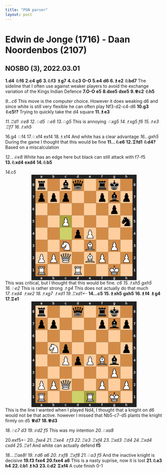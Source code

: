```yaml
---
title: "PGN parser"
layout: post
---
```


# Edwin de Jonge (1716) - Daan Noordenbos (2107)
## NOSBO (3), 2022.03.01
**1.d4** **&#9816;f6** **2.c4** **g6** **3.&#9816;f3** **&#9815;g7** **4.&#9816;c3** **O-O** **5.e4** **d6** **6.&#9815;e2** **&#9816;bd7** The sideline that I often use against weaker players to avoid the exchange variation of the Kings Indian Defence **7.O-O** **e5** **8.dxe5** **dxe5** **9.&#9813;c2** **&#9816;h5** 

*9...c6* This move is the computer choice. However it does weaking d6 and since white is still very flexible he can often play Nf3-d2-c4-d6 
**10.g3** **&#9816;c5!?** Trying to quickly take the d4 square **11.&#9815;e3** 

*11.&#9814;d1* *&#9813;e8* *12.&#9816;d5* *&#9816;e6* *13.&#9816;g5* This is annoying *&#9816;xg5* *14.&#9815;xg5* *f6* *15.&#9815;e3* *&#9814;f7* *16.&#9815;xh5* 

16.g4 &#9816;f4 17.&#9816;xf4 exf4 18.&#9815;xf4 And white has a clear advantage 
*16...gxh5* During the game I thought that this would be fine 
**11...&#9816;e6** **12.&#9814;fd1** **&#9816;d4?** Based on a miscalculation 

*12...&#9813;e8* White has an edge here but black can still attack with f7-f5 
**13.&#9816;xd4** **exd4** **14.&#9816;b5** 

*14.c5* <svg baseProfile="tiny" version="1.2" viewBox="-97 0 584 390" xmlns="http://www.w3.org/2000/svg" xmlns:xlink="http://www.w3.org/1999/xlink"><defs><g class="white pawn" id="white-pawn"><path d="M22.5 9c-2.21 0-4 1.79-4 4 0 .89.29 1.71.78 2.38C17.33 16.5 16 18.59 16 21c0 2.03.94 3.84 2.41 5.03-3 1.06-7.41 5.55-7.41 13.47h23c0-7.92-4.41-12.41-7.41-13.47 1.47-1.19 2.41-3 2.41-5.03 0-2.41-1.33-4.5-3.28-5.62.49-.67.78-1.49.78-2.38 0-2.21-1.79-4-4-4z" fill="#fff" stroke="#000" stroke-linecap="round" stroke-width="1.5" /></g><g class="white knight" fill="none" fill-rule="evenodd" id="white-knight" stroke="#000" stroke-linecap="round" stroke-linejoin="round" stroke-width="1.5"><path d="M 22,10 C 32.5,11 38.5,18 38,39 L 15,39 C 15,30 25,32.5 23,18" style="fill:#ffffff; stroke:#000000;" /><path d="M 24,18 C 24.38,20.91 18.45,25.37 16,27 C 13,29 13.18,31.34 11,31 C 9.958,30.06 12.41,27.96 11,28 C 10,28 11.19,29.23 10,30 C 9,30 5.997,31 6,26 C 6,24 12,14 12,14 C 12,14 13.89,12.1 14,10.5 C 13.27,9.506 13.5,8.5 13.5,7.5 C 14.5,6.5 16.5,10 16.5,10 L 18.5,10 C 18.5,10 19.28,8.008 21,7 C 22,7 22,10 22,10" style="fill:#ffffff; stroke:#000000;" /><path d="M 9.5 25.5 A 0.5 0.5 0 1 1 8.5,25.5 A 0.5 0.5 0 1 1 9.5 25.5 z" style="fill:#000000; stroke:#000000;" /><path d="M 15 15.5 A 0.5 1.5 0 1 1 14,15.5 A 0.5 1.5 0 1 1 15 15.5 z" style="fill:#000000; stroke:#000000;" transform="matrix(0.866,0.5,-0.5,0.866,9.693,-5.173)" /></g><g class="white bishop" fill="none" fill-rule="evenodd" id="white-bishop" stroke="#000" stroke-linecap="round" stroke-linejoin="round" stroke-width="1.5"><g fill="#fff" stroke-linecap="butt"><path d="M9 36c3.39-.97 10.11.43 13.5-2 3.39 2.43 10.11 1.03 13.5 2 0 0 1.65.54 3 2-.68.97-1.65.99-3 .5-3.39-.97-10.11.46-13.5-1-3.39 1.46-10.11.03-13.5 1-1.354.49-2.323.47-3-.5 1.354-1.94 3-2 3-2zM15 32c2.5 2.5 12.5 2.5 15 0 .5-1.5 0-2 0-2 0-2.5-2.5-4-2.5-4 5.5-1.5 6-11.5-5-15.5-11 4-10.5 14-5 15.5 0 0-2.5 1.5-2.5 4 0 0-.5.5 0 2zM25 8a2.5 2.5 0 1 1-5 0 2.5 2.5 0 1 1 5 0z" /></g><path d="M17.5 26h10M15 30h15m-7.5-14.5v5M20 18h5" stroke-linejoin="miter" /></g><g class="white rook" fill="#fff" fill-rule="evenodd" id="white-rook" stroke="#000" stroke-linecap="round" stroke-linejoin="round" stroke-width="1.5"><path d="M9 39h27v-3H9v3zM12 36v-4h21v4H12zM11 14V9h4v2h5V9h5v2h5V9h4v5" stroke-linecap="butt" /><path d="M34 14l-3 3H14l-3-3" /><path d="M31 17v12.5H14V17" stroke-linecap="butt" stroke-linejoin="miter" /><path d="M31 29.5l1.5 2.5h-20l1.5-2.5" /><path d="M11 14h23" fill="none" stroke-linejoin="miter" /></g><g class="white queen" fill="#fff" fill-rule="evenodd" id="white-queen" stroke="#000" stroke-linecap="round" stroke-linejoin="round" stroke-width="1.5"><path d="M8 12a2 2 0 1 1-4 0 2 2 0 1 1 4 0zM24.5 7.5a2 2 0 1 1-4 0 2 2 0 1 1 4 0zM41 12a2 2 0 1 1-4 0 2 2 0 1 1 4 0zM16 8.5a2 2 0 1 1-4 0 2 2 0 1 1 4 0zM33 9a2 2 0 1 1-4 0 2 2 0 1 1 4 0z" /><path d="M9 26c8.5-1.5 21-1.5 27 0l2-12-7 11V11l-5.5 13.5-3-15-3 15-5.5-14V25L7 14l2 12zM9 26c0 2 1.5 2 2.5 4 1 1.5 1 1 .5 3.5-1.5 1-1.5 2.5-1.5 2.5-1.5 1.5.5 2.5.5 2.5 6.5 1 16.5 1 23 0 0 0 1.5-1 0-2.5 0 0 .5-1.5-1-2.5-.5-2.5-.5-2 .5-3.5 1-2 2.5-2 2.5-4-8.5-1.5-18.5-1.5-27 0z" stroke-linecap="butt" /><path d="M11.5 30c3.5-1 18.5-1 22 0M12 33.5c6-1 15-1 21 0" fill="none" /></g><g class="white king" fill="none" fill-rule="evenodd" id="white-king" stroke="#000" stroke-linecap="round" stroke-linejoin="round" stroke-width="1.5"><path d="M22.5 11.63V6M20 8h5" stroke-linejoin="miter" /><path d="M22.5 25s4.5-7.5 3-10.5c0 0-1-2.5-3-2.5s-3 2.5-3 2.5c-1.5 3 3 10.5 3 10.5" fill="#fff" stroke-linecap="butt" stroke-linejoin="miter" /><path d="M11.5 37c5.5 3.5 15.5 3.5 21 0v-7s9-4.5 6-10.5c-4-6.5-13.5-3.5-16 4V27v-3.5c-3.5-7.5-13-10.5-16-4-3 6 5 10 5 10V37z" fill="#fff" /><path d="M11.5 30c5.5-3 15.5-3 21 0m-21 3.5c5.5-3 15.5-3 21 0m-21 3.5c5.5-3 15.5-3 21 0" /></g><g class="black pawn" id="black-pawn"><path d="M22.5 9c-2.21 0-4 1.79-4 4 0 .89.29 1.71.78 2.38C17.33 16.5 16 18.59 16 21c0 2.03.94 3.84 2.41 5.03-3 1.06-7.41 5.55-7.41 13.47h23c0-7.92-4.41-12.41-7.41-13.47 1.47-1.19 2.41-3 2.41-5.03 0-2.41-1.33-4.5-3.28-5.62.49-.67.78-1.49.78-2.38 0-2.21-1.79-4-4-4z" stroke="#000" stroke-linecap="round" stroke-width="1.5" /></g><g class="black knight" fill="none" fill-rule="evenodd" id="black-knight" stroke="#000" stroke-linecap="round" stroke-linejoin="round" stroke-width="1.5"><path d="M 22,10 C 32.5,11 38.5,18 38,39 L 15,39 C 15,30 25,32.5 23,18" style="fill:#000000; stroke:#000000;" /><path d="M 24,18 C 24.38,20.91 18.45,25.37 16,27 C 13,29 13.18,31.34 11,31 C 9.958,30.06 12.41,27.96 11,28 C 10,28 11.19,29.23 10,30 C 9,30 5.997,31 6,26 C 6,24 12,14 12,14 C 12,14 13.89,12.1 14,10.5 C 13.27,9.506 13.5,8.5 13.5,7.5 C 14.5,6.5 16.5,10 16.5,10 L 18.5,10 C 18.5,10 19.28,8.008 21,7 C 22,7 22,10 22,10" style="fill:#000000; stroke:#000000;" /><path d="M 9.5 25.5 A 0.5 0.5 0 1 1 8.5,25.5 A 0.5 0.5 0 1 1 9.5 25.5 z" style="fill:#ececec; stroke:#ececec;" /><path d="M 15 15.5 A 0.5 1.5 0 1 1 14,15.5 A 0.5 1.5 0 1 1 15 15.5 z" style="fill:#ececec; stroke:#ececec;" transform="matrix(0.866,0.5,-0.5,0.866,9.693,-5.173)" /><path d="M 24.55,10.4 L 24.1,11.85 L 24.6,12 C 27.75,13 30.25,14.49 32.5,18.75 C 34.75,23.01 35.75,29.06 35.25,39 L 35.2,39.5 L 37.45,39.5 L 37.5,39 C 38,28.94 36.62,22.15 34.25,17.66 C 31.88,13.17 28.46,11.02 25.06,10.5 L 24.55,10.4 z " style="fill:#ececec; stroke:none;" /></g><g class="black bishop" fill="none" fill-rule="evenodd" id="black-bishop" stroke="#000" stroke-linecap="round" stroke-linejoin="round" stroke-width="1.5"><path d="M9 36c3.39-.97 10.11.43 13.5-2 3.39 2.43 10.11 1.03 13.5 2 0 0 1.65.54 3 2-.68.97-1.65.99-3 .5-3.39-.97-10.11.46-13.5-1-3.39 1.46-10.11.03-13.5 1-1.354.49-2.323.47-3-.5 1.354-1.94 3-2 3-2zm6-4c2.5 2.5 12.5 2.5 15 0 .5-1.5 0-2 0-2 0-2.5-2.5-4-2.5-4 5.5-1.5 6-11.5-5-15.5-11 4-10.5 14-5 15.5 0 0-2.5 1.5-2.5 4 0 0-.5.5 0 2zM25 8a2.5 2.5 0 1 1-5 0 2.5 2.5 0 1 1 5 0z" fill="#000" stroke-linecap="butt" /><path d="M17.5 26h10M15 30h15m-7.5-14.5v5M20 18h5" stroke="#fff" stroke-linejoin="miter" /></g><g class="black rook" fill="#000" fill-rule="evenodd" id="black-rook" stroke="#000" stroke-linecap="round" stroke-linejoin="round" stroke-width="1.5"><path d="M9 39h27v-3H9v3zM12.5 32l1.5-2.5h17l1.5 2.5h-20zM12 36v-4h21v4H12z" stroke-linecap="butt" /><path d="M14 29.5v-13h17v13H14z" stroke-linecap="butt" stroke-linejoin="miter" /><path d="M14 16.5L11 14h23l-3 2.5H14zM11 14V9h4v2h5V9h5v2h5V9h4v5H11z" stroke-linecap="butt" /><path d="M12 35.5h21M13 31.5h19M14 29.5h17M14 16.5h17M11 14h23" fill="none" stroke="#fff" stroke-linejoin="miter" stroke-width="1" /></g><g class="black queen" fill="#000" fill-rule="evenodd" id="black-queen" stroke="#000" stroke-linecap="round" stroke-linejoin="round" stroke-width="1.5"><g fill="#000" stroke="none"><circle cx="6" cy="12" r="2.75" /><circle cx="14" cy="9" r="2.75" /><circle cx="22.5" cy="8" r="2.75" /><circle cx="31" cy="9" r="2.75" /><circle cx="39" cy="12" r="2.75" /></g><path d="M9 26c8.5-1.5 21-1.5 27 0l2.5-12.5L31 25l-.3-14.1-5.2 13.6-3-14.5-3 14.5-5.2-13.6L14 25 6.5 13.5 9 26zM9 26c0 2 1.5 2 2.5 4 1 1.5 1 1 .5 3.5-1.5 1-1.5 2.5-1.5 2.5-1.5 1.5.5 2.5.5 2.5 6.5 1 16.5 1 23 0 0 0 1.5-1 0-2.5 0 0 .5-1.5-1-2.5-.5-2.5-.5-2 .5-3.5 1-2 2.5-2 2.5-4-8.5-1.5-18.5-1.5-27 0z" stroke-linecap="butt" /><path d="M11 38.5a35 35 1 0 0 23 0" fill="none" stroke-linecap="butt" /><path d="M11 29a35 35 1 0 1 23 0M12.5 31.5h20M11.5 34.5a35 35 1 0 0 22 0M10.5 37.5a35 35 1 0 0 24 0" fill="none" stroke="#fff" /></g><g class="black king" fill="none" fill-rule="evenodd" id="black-king" stroke="#000" stroke-linecap="round" stroke-linejoin="round" stroke-width="1.5"><path d="M22.5 11.63V6" stroke-linejoin="miter" /><path d="M22.5 25s4.5-7.5 3-10.5c0 0-1-2.5-3-2.5s-3 2.5-3 2.5c-1.5 3 3 10.5 3 10.5" fill="#000" stroke-linecap="butt" stroke-linejoin="miter" /><path d="M11.5 37c5.5 3.5 15.5 3.5 21 0v-7s9-4.5 6-10.5c-4-6.5-13.5-3.5-16 4V27v-3.5c-3.5-7.5-13-10.5-16-4-3 6 5 10 5 10V37z" fill="#000" /><path d="M20 8h5" stroke-linejoin="miter" /><path d="M32 29.5s8.5-4 6.03-9.65C34.15 14 25 18 22.5 24.5l.01 2.1-.01-2.1C20 18 9.906 14 6.997 19.85c-2.497 5.65 4.853 9 4.853 9M11.5 30c5.5-3 15.5-3 21 0m-21 3.5c5.5-3 15.5-3 21 0m-21 3.5c5.5-3 15.5-3 21 0" stroke="#fff" /></g></defs><rect fill="#212121" height="390" width="390" x="0" y="0" /><g fill="#e5e5e5" stroke="#e5e5e5" transform="translate(20, 0) scale(0.75, 0.75)"><path d="M23.328 10.016q-1.742 0-2.414.398-.672.398-.672 1.36 0 .765.5 1.218.508.445 1.375.445 1.196 0 1.914-.843.727-.852.727-2.258v-.32zm2.867-.594v4.992h-1.437v-1.328q-.492.797-1.227 1.18-.734.375-1.797.375-1.343 0-2.14-.75-.79-.758-.79-2.024 0-1.476.985-2.226.992-.75 2.953-.75h2.016V8.75q0-.992-.656-1.531-.649-.547-1.829-.547-.75 0-1.46.18-.711.18-1.368.539V6.062q.79-.304 1.532-.453.742-.156 1.445-.156 1.898 0 2.836.984.937.985.937 2.985z" /></g><g fill="#e5e5e5" stroke="#e5e5e5" transform="translate(20, 375) scale(0.75, 0.75)"><path d="M23.328 10.016q-1.742 0-2.414.398-.672.398-.672 1.36 0 .765.5 1.218.508.445 1.375.445 1.196 0 1.914-.843.727-.852.727-2.258v-.32zm2.867-.594v4.992h-1.437v-1.328q-.492.797-1.227 1.18-.734.375-1.797.375-1.343 0-2.14-.75-.79-.758-.79-2.024 0-1.476.985-2.226.992-.75 2.953-.75h2.016V8.75q0-.992-.656-1.531-.649-.547-1.829-.547-.75 0-1.46.18-.711.18-1.368.539V6.062q.79-.304 1.532-.453.742-.156 1.445-.156 1.898 0 2.836.984.937.985.937 2.985z" /></g><g fill="#e5e5e5" stroke="#e5e5e5" transform="translate(65, 0) scale(0.75, 0.75)"><path d="M24.922 10.047q0-1.586-.656-2.485-.649-.906-1.79-.906-1.14 0-1.796.906-.649.899-.649 2.485 0 1.586.649 2.492.656.898 1.797.898 1.14 0 1.789-.898.656-.906.656-2.492zm-4.89-3.055q.452-.781 1.14-1.156.695-.383 1.656-.383 1.594 0 2.586 1.266 1 1.265 1 3.328 0 2.062-1 3.328-.992 1.266-2.586 1.266-.96 0-1.656-.375-.688-.383-1.14-1.164v1.312h-1.446V2.258h1.445z" /></g><g fill="#e5e5e5" stroke="#e5e5e5" transform="translate(65, 375) scale(0.75, 0.75)"><path d="M24.922 10.047q0-1.586-.656-2.485-.649-.906-1.79-.906-1.14 0-1.796.906-.649.899-.649 2.485 0 1.586.649 2.492.656.898 1.797.898 1.14 0 1.789-.898.656-.906.656-2.492zm-4.89-3.055q.452-.781 1.14-1.156.695-.383 1.656-.383 1.594 0 2.586 1.266 1 1.265 1 3.328 0 2.062-1 3.328-.992 1.266-2.586 1.266-.96 0-1.656-.375-.688-.383-1.14-1.164v1.312h-1.446V2.258h1.445z" /></g><g fill="#e5e5e5" stroke="#e5e5e5" transform="translate(110, 0) scale(0.75, 0.75)"><path d="M25.96 6v1.344q-.608-.336-1.226-.5-.609-.172-1.234-.172-1.398 0-2.172.89-.773.883-.773 2.485 0 1.601.773 2.492.774.883 2.172.883.625 0 1.234-.164.618-.172 1.227-.508v1.328q-.602.281-1.25.422-.64.14-1.367.14-1.977 0-3.14-1.242-1.165-1.242-1.165-3.351 0-2.14 1.172-3.367 1.18-1.227 3.227-1.227.664 0 1.296.14.633.134 1.227.407z" /></g><g fill="#e5e5e5" stroke="#e5e5e5" transform="translate(110, 375) scale(0.75, 0.75)"><path d="M25.96 6v1.344q-.608-.336-1.226-.5-.609-.172-1.234-.172-1.398 0-2.172.89-.773.883-.773 2.485 0 1.601.773 2.492.774.883 2.172.883.625 0 1.234-.164.618-.172 1.227-.508v1.328q-.602.281-1.25.422-.64.14-1.367.14-1.977 0-3.14-1.242-1.165-1.242-1.165-3.351 0-2.14 1.172-3.367 1.18-1.227 3.227-1.227.664 0 1.296.14.633.134 1.227.407z" /></g><g fill="#e5e5e5" stroke="#e5e5e5" transform="translate(155, 0) scale(0.75, 0.75)"><path d="M24.973 6.992V2.258h1.437v12.156h-1.437v-1.312q-.453.78-1.149 1.164-.687.375-1.656.375-1.586 0-2.586-1.266-.992-1.266-.992-3.328 0-2.063.992-3.328 1-1.266 2.586-1.266.969 0 1.656.383.696.375 1.149 1.156zm-4.899 3.055q0 1.586.649 2.492.656.898 1.797.898 1.14 0 1.796-.898.657-.906.657-2.492 0-1.586-.657-2.485-.656-.906-1.796-.906-1.141 0-1.797.906-.649.899-.649 2.485z" /></g><g fill="#e5e5e5" stroke="#e5e5e5" transform="translate(155, 375) scale(0.75, 0.75)"><path d="M24.973 6.992V2.258h1.437v12.156h-1.437v-1.312q-.453.78-1.149 1.164-.687.375-1.656.375-1.586 0-2.586-1.266-.992-1.266-.992-3.328 0-2.063.992-3.328 1-1.266 2.586-1.266.969 0 1.656.383.696.375 1.149 1.156zm-4.899 3.055q0 1.586.649 2.492.656.898 1.797.898 1.14 0 1.796-.898.657-.906.657-2.492 0-1.586-.657-2.485-.656-.906-1.796-.906-1.141 0-1.797.906-.649.899-.649 2.485z" /></g><g fill="#e5e5e5" stroke="#e5e5e5" transform="translate(200, 0) scale(0.75, 0.75)"><path d="M26.555 9.68v.703h-6.61q.094 1.484.89 2.265.806.774 2.235.774.828 0 1.602-.203.781-.203 1.547-.61v1.36q-.774.328-1.586.5-.813.172-1.649.172-2.093 0-3.32-1.22-1.219-1.218-1.219-3.296 0-2.148 1.157-3.406 1.164-1.266 3.132-1.266 1.766 0 2.79 1.14 1.03 1.134 1.03 3.087zm-1.438-.422q-.015-1.18-.664-1.883-.64-.703-1.703-.703-1.203 0-1.93.68-.718.68-.828 1.914z" /></g><g fill="#e5e5e5" stroke="#e5e5e5" transform="translate(200, 375) scale(0.75, 0.75)"><path d="M26.555 9.68v.703h-6.61q.094 1.484.89 2.265.806.774 2.235.774.828 0 1.602-.203.781-.203 1.547-.61v1.36q-.774.328-1.586.5-.813.172-1.649.172-2.093 0-3.32-1.22-1.219-1.218-1.219-3.296 0-2.148 1.157-3.406 1.164-1.266 3.132-1.266 1.766 0 2.79 1.14 1.03 1.134 1.03 3.087zm-1.438-.422q-.015-1.18-.664-1.883-.64-.703-1.703-.703-1.203 0-1.93.68-.718.68-.828 1.914z" /></g><g fill="#e5e5e5" stroke="#e5e5e5" transform="translate(245, 0) scale(0.75, 0.75)"><path d="M25.285 2.258v1.195H23.91q-.773 0-1.078.313-.297.312-.297 1.125v.773h2.367v1.117h-2.367v7.633H21.09V6.781h-1.375V5.664h1.375v-.61q0-1.46.68-2.124.68-.672 2.156-.672z" /></g><g fill="#e5e5e5" stroke="#e5e5e5" transform="translate(245, 375) scale(0.75, 0.75)"><path d="M25.285 2.258v1.195H23.91q-.773 0-1.078.313-.297.312-.297 1.125v.773h2.367v1.117h-2.367v7.633H21.09V6.781h-1.375V5.664h1.375v-.61q0-1.46.68-2.124.68-.672 2.156-.672z" /></g><g fill="#e5e5e5" stroke="#e5e5e5" transform="translate(290, 0) scale(0.75, 0.75)"><path d="M24.973 9.937q0-1.562-.649-2.421-.64-.86-1.804-.86-1.157 0-1.805.86-.64.859-.64 2.421 0 1.555.64 2.415.648.859 1.805.859 1.164 0 1.804-.86.649-.859.649-2.414zm1.437 3.391q0 2.234-.992 3.32-.992 1.094-3.04 1.094-.757 0-1.429-.117-.672-.11-1.304-.344v-1.398q.632.344 1.25.508.617.164 1.257.164 1.414 0 2.118-.743.703-.734.703-2.226v-.711q-.446.773-1.141 1.156-.695.383-1.664.383-1.61 0-2.594-1.227-.984-1.226-.984-3.25 0-2.03.984-3.257.985-1.227 2.594-1.227.969 0 1.664.383t1.14 1.156V5.664h1.438z" /></g><g fill="#e5e5e5" stroke="#e5e5e5" transform="translate(290, 375) scale(0.75, 0.75)"><path d="M24.973 9.937q0-1.562-.649-2.421-.64-.86-1.804-.86-1.157 0-1.805.86-.64.859-.64 2.421 0 1.555.64 2.415.648.859 1.805.859 1.164 0 1.804-.86.649-.859.649-2.414zm1.437 3.391q0 2.234-.992 3.32-.992 1.094-3.04 1.094-.757 0-1.429-.117-.672-.11-1.304-.344v-1.398q.632.344 1.25.508.617.164 1.257.164 1.414 0 2.118-.743.703-.734.703-2.226v-.711q-.446.773-1.141 1.156-.695.383-1.664.383-1.61 0-2.594-1.227-.984-1.226-.984-3.25 0-2.03.984-3.257.985-1.227 2.594-1.227.969 0 1.664.383t1.14 1.156V5.664h1.438z" /></g><g fill="#e5e5e5" stroke="#e5e5e5" transform="translate(335, 0) scale(0.75, 0.75)"><path d="M26.164 9.133v5.281h-1.437V9.18q0-1.243-.485-1.86-.484-.617-1.453-.617-1.164 0-1.836.742-.672.742-.672 2.024v4.945h-1.445V2.258h1.445v4.765q.516-.789 1.211-1.18.703-.39 1.617-.39 1.508 0 2.282.938.773.93.773 2.742z" /></g><g fill="#e5e5e5" stroke="#e5e5e5" transform="translate(335, 375) scale(0.75, 0.75)"><path d="M26.164 9.133v5.281h-1.437V9.18q0-1.243-.485-1.86-.484-.617-1.453-.617-1.164 0-1.836.742-.672.742-.672 2.024v4.945h-1.445V2.258h1.445v4.765q.516-.789 1.211-1.18.703-.39 1.617-.39 1.508 0 2.282.938.773.93.773 2.742z" /></g><g fill="#e5e5e5" stroke="#e5e5e5" transform="translate(0, 335) scale(0.75, 0.75)"><path d="M6.754 26.996h2.578v-8.898l-2.805.562v-1.437l2.79-.563h1.578v10.336h2.578v1.328h-6.72z" /></g><g fill="#e5e5e5" stroke="#e5e5e5" transform="translate(375, 335) scale(0.75, 0.75)"><path d="M6.754 26.996h2.578v-8.898l-2.805.562v-1.437l2.79-.563h1.578v10.336h2.578v1.328h-6.72z" /></g><g fill="#e5e5e5" stroke="#e5e5e5" transform="translate(0, 290) scale(0.75, 0.75)"><path d="M8.195 26.996h5.508v1.328H6.297v-1.328q.898-.93 2.445-2.492 1.555-1.57 1.953-2.024.758-.851 1.055-1.437.305-.594.305-1.164 0-.93-.657-1.516-.648-.586-1.695-.586-.742 0-1.57.258-.82.258-1.758.781v-1.593q.953-.383 1.781-.578.828-.196 1.516-.196 1.812 0 2.89.906 1.079.907 1.079 2.422 0 .72-.274 1.368-.265.64-.976 1.515-.196.227-1.243 1.313-1.046 1.078-2.953 3.023z" /></g><g fill="#e5e5e5" stroke="#e5e5e5" transform="translate(375, 290) scale(0.75, 0.75)"><path d="M8.195 26.996h5.508v1.328H6.297v-1.328q.898-.93 2.445-2.492 1.555-1.57 1.953-2.024.758-.851 1.055-1.437.305-.594.305-1.164 0-.93-.657-1.516-.648-.586-1.695-.586-.742 0-1.57.258-.82.258-1.758.781v-1.593q.953-.383 1.781-.578.828-.196 1.516-.196 1.812 0 2.89.906 1.079.907 1.079 2.422 0 .72-.274 1.368-.265.64-.976 1.515-.196.227-1.243 1.313-1.046 1.078-2.953 3.023z" /></g><g fill="#e5e5e5" stroke="#e5e5e5" transform="translate(0, 245) scale(0.75, 0.75)"><path d="M11.434 22.035q1.132.242 1.765 1.008.64.766.64 1.89 0 1.727-1.187 2.672-1.187.946-3.375.946-.734 0-1.515-.149-.774-.14-1.602-.43V26.45q.656.383 1.438.578.78.196 1.632.196 1.485 0 2.258-.586.782-.586.782-1.703 0-1.032-.727-1.61-.719-.586-2.008-.586h-1.36v-1.297h1.423q1.164 0 1.78-.46.618-.47.618-1.344 0-.899-.64-1.375-.633-.485-1.82-.485-.65 0-1.391.141-.743.14-1.633.437V16.95q.898-.25 1.68-.375.788-.125 1.484-.125 1.797 0 2.844.82 1.046.813 1.046 2.204 0 .968-.554 1.64-.555.664-1.578.922z" /></g><g fill="#e5e5e5" stroke="#e5e5e5" transform="translate(375, 245) scale(0.75, 0.75)"><path d="M11.434 22.035q1.132.242 1.765 1.008.64.766.64 1.89 0 1.727-1.187 2.672-1.187.946-3.375.946-.734 0-1.515-.149-.774-.14-1.602-.43V26.45q.656.383 1.438.578.78.196 1.632.196 1.485 0 2.258-.586.782-.586.782-1.703 0-1.032-.727-1.61-.719-.586-2.008-.586h-1.36v-1.297h1.423q1.164 0 1.78-.46.618-.47.618-1.344 0-.899-.64-1.375-.633-.485-1.82-.485-.65 0-1.391.141-.743.14-1.633.437V16.95q.898-.25 1.68-.375.788-.125 1.484-.125 1.797 0 2.844.82 1.046.813 1.046 2.204 0 .968-.554 1.64-.555.664-1.578.922z" /></g><g fill="#e5e5e5" stroke="#e5e5e5" transform="translate(0, 200) scale(0.75, 0.75)"><path d="M11.016 18.035L7.03 24.262h3.985zm-.414-1.375h1.984v7.602h1.664v1.312h-1.664v2.75h-1.57v-2.75H5.75v-1.523z" /></g><g fill="#e5e5e5" stroke="#e5e5e5" transform="translate(375, 200) scale(0.75, 0.75)"><path d="M11.016 18.035L7.03 24.262h3.985zm-.414-1.375h1.984v7.602h1.664v1.312h-1.664v2.75h-1.57v-2.75H5.75v-1.523z" /></g><g fill="#e5e5e5" stroke="#e5e5e5" transform="translate(0, 155) scale(0.75, 0.75)"><path d="M6.719 16.66h6.195v1.328h-4.75v2.86q.344-.118.688-.172.343-.063.687-.063 1.953 0 3.094 1.07 1.14 1.07 1.14 2.899 0 1.883-1.171 2.93-1.172 1.039-3.305 1.039-.735 0-1.5-.125-.758-.125-1.57-.375v-1.586q.703.383 1.453.57.75.188 1.586.188 1.351 0 2.14-.711.79-.711.79-1.93 0-1.219-.79-1.93-.789-.71-2.14-.71-.633 0-1.266.14-.625.14-1.281.438z" /></g><g fill="#e5e5e5" stroke="#e5e5e5" transform="translate(375, 155) scale(0.75, 0.75)"><path d="M6.719 16.66h6.195v1.328h-4.75v2.86q.344-.118.688-.172.343-.063.687-.063 1.953 0 3.094 1.07 1.14 1.07 1.14 2.899 0 1.883-1.171 2.93-1.172 1.039-3.305 1.039-.735 0-1.5-.125-.758-.125-1.57-.375v-1.586q.703.383 1.453.57.75.188 1.586.188 1.351 0 2.14-.711.79-.711.79-1.93 0-1.219-.79-1.93-.789-.71-2.14-.71-.633 0-1.266.14-.625.14-1.281.438z" /></g><g fill="#e5e5e5" stroke="#e5e5e5" transform="translate(0, 110) scale(0.75, 0.75)"><path d="M10.137 21.863q-1.063 0-1.688.727-.617.726-.617 1.992 0 1.258.617 1.992.625.727 1.688.727 1.062 0 1.68-.727.624-.734.624-1.992 0-1.266-.625-1.992-.617-.727-1.68-.727zm3.133-4.945v1.437q-.594-.28-1.204-.43-.601-.148-1.195-.148-1.562 0-2.39 1.055-.82 1.055-.938 3.188.46-.68 1.156-1.04.696-.367 1.531-.367 1.758 0 2.774 1.07 1.023 1.063 1.023 2.899 0 1.797-1.062 2.883-1.063 1.086-2.828 1.086-2.024 0-3.094-1.547-1.07-1.555-1.07-4.5 0-2.766 1.312-4.406 1.313-1.649 3.524-1.649.593 0 1.195.117.61.118 1.266.352z" /></g><g fill="#e5e5e5" stroke="#e5e5e5" transform="translate(375, 110) scale(0.75, 0.75)"><path d="M10.137 21.863q-1.063 0-1.688.727-.617.726-.617 1.992 0 1.258.617 1.992.625.727 1.688.727 1.062 0 1.68-.727.624-.734.624-1.992 0-1.266-.625-1.992-.617-.727-1.68-.727zm3.133-4.945v1.437q-.594-.28-1.204-.43-.601-.148-1.195-.148-1.562 0-2.39 1.055-.82 1.055-.938 3.188.46-.68 1.156-1.04.696-.367 1.531-.367 1.758 0 2.774 1.07 1.023 1.063 1.023 2.899 0 1.797-1.062 2.883-1.063 1.086-2.828 1.086-2.024 0-3.094-1.547-1.07-1.555-1.07-4.5 0-2.766 1.312-4.406 1.313-1.649 3.524-1.649.593 0 1.195.117.61.118 1.266.352z" /></g><g fill="#e5e5e5" stroke="#e5e5e5" transform="translate(0, 65) scale(0.75, 0.75)"><path d="M6.25 16.66h7.5v.672L9.516 28.324H7.867l3.985-10.336H6.25z" /></g><g fill="#e5e5e5" stroke="#e5e5e5" transform="translate(375, 65) scale(0.75, 0.75)"><path d="M6.25 16.66h7.5v.672L9.516 28.324H7.867l3.985-10.336H6.25z" /></g><g fill="#e5e5e5" stroke="#e5e5e5" transform="translate(0, 20) scale(0.75, 0.75)"><path d="M10 22.785q-1.125 0-1.773.602-.641.601-.641 1.656t.64 1.656q.649.602 1.774.602t1.773-.602q.649-.61.649-1.656 0-1.055-.649-1.656-.64-.602-1.773-.602zm-1.578-.672q-1.016-.25-1.586-.945-.563-.695-.563-1.695 0-1.399.993-2.211 1-.813 2.734-.813 1.742 0 2.734.813.993.812.993 2.21 0 1-.57 1.696-.563.695-1.571.945 1.14.266 1.773 1.04.641.773.641 1.89 0 1.695-1.04 2.602-1.03.906-2.96.906t-2.969-.906Q6 26.738 6 25.043q0-1.117.64-1.89.641-.774 1.782-1.04zm-.578-2.492q0 .906.562 1.414.57.508 1.594.508 1.016 0 1.586-.508.578-.508.578-1.414 0-.906-.578-1.414-.57-.508-1.586-.508-1.023 0-1.594.508-.562.508-.562 1.414z" /></g><g fill="#e5e5e5" stroke="#e5e5e5" transform="translate(375, 20) scale(0.75, 0.75)"><path d="M10 22.785q-1.125 0-1.773.602-.641.601-.641 1.656t.64 1.656q.649.602 1.774.602t1.773-.602q.649-.61.649-1.656 0-1.055-.649-1.656-.64-.602-1.773-.602zm-1.578-.672q-1.016-.25-1.586-.945-.563-.695-.563-1.695 0-1.399.993-2.211 1-.813 2.734-.813 1.742 0 2.734.813.993.812.993 2.21 0 1-.57 1.696-.563.695-1.571.945 1.14.266 1.773 1.04.641.773.641 1.89 0 1.695-1.04 2.602-1.03.906-2.96.906t-2.969-.906Q6 26.738 6 25.043q0-1.117.64-1.89.641-.774 1.782-1.04zm-.578-2.492q0 .906.562 1.414.57.508 1.594.508 1.016 0 1.586-.508.578-.508.578-1.414 0-.906-.578-1.414-.57-.508-1.586-.508-1.023 0-1.594.508-.562.508-.562 1.414z" /></g><rect class="square dark a1" fill="#d18b47" height="45" stroke="none" width="45" x="15" y="330" /><rect class="square light b1" fill="#ffce9e" height="45" stroke="none" width="45" x="60" y="330" /><rect class="square dark c1" fill="#d18b47" height="45" stroke="none" width="45" x="105" y="330" /><rect class="square light d1" fill="#ffce9e" height="45" stroke="none" width="45" x="150" y="330" /><rect class="square dark e1" fill="#d18b47" height="45" stroke="none" width="45" x="195" y="330" /><rect class="square light f1" fill="#ffce9e" height="45" stroke="none" width="45" x="240" y="330" /><rect class="square dark g1" fill="#d18b47" height="45" stroke="none" width="45" x="285" y="330" /><rect class="square light h1" fill="#ffce9e" height="45" stroke="none" width="45" x="330" y="330" /><rect class="square light a2" fill="#ffce9e" height="45" stroke="none" width="45" x="15" y="285" /><rect class="square dark b2" fill="#d18b47" height="45" stroke="none" width="45" x="60" y="285" /><rect class="square light c2" fill="#ffce9e" height="45" stroke="none" width="45" x="105" y="285" /><rect class="square dark d2" fill="#d18b47" height="45" stroke="none" width="45" x="150" y="285" /><rect class="square light e2" fill="#ffce9e" height="45" stroke="none" width="45" x="195" y="285" /><rect class="square dark f2" fill="#d18b47" height="45" stroke="none" width="45" x="240" y="285" /><rect class="square light g2" fill="#ffce9e" height="45" stroke="none" width="45" x="285" y="285" /><rect class="square dark h2" fill="#d18b47" height="45" stroke="none" width="45" x="330" y="285" /><rect class="square dark a3" fill="#d18b47" height="45" stroke="none" width="45" x="15" y="240" /><rect class="square light b3" fill="#ffce9e" height="45" stroke="none" width="45" x="60" y="240" /><rect class="square dark c3" fill="#d18b47" height="45" stroke="none" width="45" x="105" y="240" /><rect class="square light d3" fill="#ffce9e" height="45" stroke="none" width="45" x="150" y="240" /><rect class="square dark e3" fill="#d18b47" height="45" stroke="none" width="45" x="195" y="240" /><rect class="square light f3" fill="#ffce9e" height="45" stroke="none" width="45" x="240" y="240" /><rect class="square dark g3" fill="#d18b47" height="45" stroke="none" width="45" x="285" y="240" /><rect class="square light h3" fill="#ffce9e" height="45" stroke="none" width="45" x="330" y="240" /><rect class="square light a4" fill="#ffce9e" height="45" stroke="none" width="45" x="15" y="195" /><rect class="square dark b4" fill="#d18b47" height="45" stroke="none" width="45" x="60" y="195" /><rect class="square light lastmove c4" fill="#cdd16a" height="45" stroke="none" width="45" x="105" y="195" /><rect class="square dark d4" fill="#d18b47" height="45" stroke="none" width="45" x="150" y="195" /><rect class="square light e4" fill="#ffce9e" height="45" stroke="none" width="45" x="195" y="195" /><rect class="square dark f4" fill="#d18b47" height="45" stroke="none" width="45" x="240" y="195" /><rect class="square light g4" fill="#ffce9e" height="45" stroke="none" width="45" x="285" y="195" /><rect class="square dark h4" fill="#d18b47" height="45" stroke="none" width="45" x="330" y="195" /><rect class="square dark a5" fill="#d18b47" height="45" stroke="none" width="45" x="15" y="150" /><rect class="square light b5" fill="#ffce9e" height="45" stroke="none" width="45" x="60" y="150" /><rect class="square dark lastmove c5" fill="#aaa23b" height="45" stroke="none" width="45" x="105" y="150" /><rect class="square light d5" fill="#ffce9e" height="45" stroke="none" width="45" x="150" y="150" /><rect class="square dark e5" fill="#d18b47" height="45" stroke="none" width="45" x="195" y="150" /><rect class="square light f5" fill="#ffce9e" height="45" stroke="none" width="45" x="240" y="150" /><rect class="square dark g5" fill="#d18b47" height="45" stroke="none" width="45" x="285" y="150" /><rect class="square light h5" fill="#ffce9e" height="45" stroke="none" width="45" x="330" y="150" /><rect class="square light a6" fill="#ffce9e" height="45" stroke="none" width="45" x="15" y="105" /><rect class="square dark b6" fill="#d18b47" height="45" stroke="none" width="45" x="60" y="105" /><rect class="square light c6" fill="#ffce9e" height="45" stroke="none" width="45" x="105" y="105" /><rect class="square dark d6" fill="#d18b47" height="45" stroke="none" width="45" x="150" y="105" /><rect class="square light e6" fill="#ffce9e" height="45" stroke="none" width="45" x="195" y="105" /><rect class="square dark f6" fill="#d18b47" height="45" stroke="none" width="45" x="240" y="105" /><rect class="square light g6" fill="#ffce9e" height="45" stroke="none" width="45" x="285" y="105" /><rect class="square dark h6" fill="#d18b47" height="45" stroke="none" width="45" x="330" y="105" /><rect class="square dark a7" fill="#d18b47" height="45" stroke="none" width="45" x="15" y="60" /><rect class="square light b7" fill="#ffce9e" height="45" stroke="none" width="45" x="60" y="60" /><rect class="square dark c7" fill="#d18b47" height="45" stroke="none" width="45" x="105" y="60" /><rect class="square light d7" fill="#ffce9e" height="45" stroke="none" width="45" x="150" y="60" /><rect class="square dark e7" fill="#d18b47" height="45" stroke="none" width="45" x="195" y="60" /><rect class="square light f7" fill="#ffce9e" height="45" stroke="none" width="45" x="240" y="60" /><rect class="square dark g7" fill="#d18b47" height="45" stroke="none" width="45" x="285" y="60" /><rect class="square light h7" fill="#ffce9e" height="45" stroke="none" width="45" x="330" y="60" /><rect class="square light a8" fill="#ffce9e" height="45" stroke="none" width="45" x="15" y="15" /><rect class="square dark b8" fill="#d18b47" height="45" stroke="none" width="45" x="60" y="15" /><rect class="square light c8" fill="#ffce9e" height="45" stroke="none" width="45" x="105" y="15" /><rect class="square dark d8" fill="#d18b47" height="45" stroke="none" width="45" x="150" y="15" /><rect class="square light e8" fill="#ffce9e" height="45" stroke="none" width="45" x="195" y="15" /><rect class="square dark f8" fill="#d18b47" height="45" stroke="none" width="45" x="240" y="15" /><rect class="square light g8" fill="#ffce9e" height="45" stroke="none" width="45" x="285" y="15" /><rect class="square dark h8" fill="#d18b47" height="45" stroke="none" width="45" x="330" y="15" /><use href="#white-rook" transform="translate(15, 330)" xlink:href="#white-rook" /><use href="#white-rook" transform="translate(150, 330)" xlink:href="#white-rook" /><use href="#white-king" transform="translate(285, 330)" xlink:href="#white-king" /><use href="#white-pawn" transform="translate(15, 285)" xlink:href="#white-pawn" /><use href="#white-pawn" transform="translate(60, 285)" xlink:href="#white-pawn" /><use href="#white-queen" transform="translate(105, 285)" xlink:href="#white-queen" /><use href="#white-bishop" transform="translate(195, 285)" xlink:href="#white-bishop" /><use href="#white-pawn" transform="translate(240, 285)" xlink:href="#white-pawn" /><use href="#white-pawn" transform="translate(330, 285)" xlink:href="#white-pawn" /><use href="#white-knight" transform="translate(105, 240)" xlink:href="#white-knight" /><use href="#white-bishop" transform="translate(195, 240)" xlink:href="#white-bishop" /><use href="#white-pawn" transform="translate(285, 240)" xlink:href="#white-pawn" /><use href="#black-pawn" transform="translate(150, 195)" xlink:href="#black-pawn" /><use href="#white-pawn" transform="translate(195, 195)" xlink:href="#white-pawn" /><use href="#white-pawn" transform="translate(105, 150)" xlink:href="#white-pawn" /><use href="#black-knight" transform="translate(330, 150)" xlink:href="#black-knight" /><use href="#black-pawn" transform="translate(285, 105)" xlink:href="#black-pawn" /><use href="#black-pawn" transform="translate(15, 60)" xlink:href="#black-pawn" /><use href="#black-pawn" transform="translate(60, 60)" xlink:href="#black-pawn" /><use href="#black-pawn" transform="translate(105, 60)" xlink:href="#black-pawn" /><use href="#black-pawn" transform="translate(240, 60)" xlink:href="#black-pawn" /><use href="#black-bishop" transform="translate(285, 60)" xlink:href="#black-bishop" /><use href="#black-pawn" transform="translate(330, 60)" xlink:href="#black-pawn" /><use href="#black-rook" transform="translate(15, 15)" xlink:href="#black-rook" /><use href="#black-bishop" transform="translate(105, 15)" xlink:href="#black-bishop" /><use href="#black-queen" transform="translate(150, 15)" xlink:href="#black-queen" /><use href="#black-rook" transform="translate(240, 15)" xlink:href="#black-rook" /><use href="#black-king" transform="translate(285, 15)" xlink:href="#black-king" /></svg> This was critical, but I thought that this would be fine. *c6* *15.&#9815;xh5* *gxh5* *16.&#9816;e2* This is rather strong *&#9815;g4* This does not actually do that much *17.&#9815;xd4* *&#9815;xe2* *18.&#9815;xg7* *&#9815;xd1* *19.&#9814;xd1+-* 
**14...c5** **15.&#9815;xh5** **gxh5** **16.&#9815;f4** **&#9815;g4** **17.&#9814;e1** <svg baseProfile="tiny" version="1.2" viewBox="-97 0 584 390" xmlns="http://www.w3.org/2000/svg" xmlns:xlink="http://www.w3.org/1999/xlink"><defs><g class="white pawn" id="white-pawn"><path d="M22.5 9c-2.21 0-4 1.79-4 4 0 .89.29 1.71.78 2.38C17.33 16.5 16 18.59 16 21c0 2.03.94 3.84 2.41 5.03-3 1.06-7.41 5.55-7.41 13.47h23c0-7.92-4.41-12.41-7.41-13.47 1.47-1.19 2.41-3 2.41-5.03 0-2.41-1.33-4.5-3.28-5.62.49-.67.78-1.49.78-2.38 0-2.21-1.79-4-4-4z" fill="#fff" stroke="#000" stroke-linecap="round" stroke-width="1.5" /></g><g class="white knight" fill="none" fill-rule="evenodd" id="white-knight" stroke="#000" stroke-linecap="round" stroke-linejoin="round" stroke-width="1.5"><path d="M 22,10 C 32.5,11 38.5,18 38,39 L 15,39 C 15,30 25,32.5 23,18" style="fill:#ffffff; stroke:#000000;" /><path d="M 24,18 C 24.38,20.91 18.45,25.37 16,27 C 13,29 13.18,31.34 11,31 C 9.958,30.06 12.41,27.96 11,28 C 10,28 11.19,29.23 10,30 C 9,30 5.997,31 6,26 C 6,24 12,14 12,14 C 12,14 13.89,12.1 14,10.5 C 13.27,9.506 13.5,8.5 13.5,7.5 C 14.5,6.5 16.5,10 16.5,10 L 18.5,10 C 18.5,10 19.28,8.008 21,7 C 22,7 22,10 22,10" style="fill:#ffffff; stroke:#000000;" /><path d="M 9.5 25.5 A 0.5 0.5 0 1 1 8.5,25.5 A 0.5 0.5 0 1 1 9.5 25.5 z" style="fill:#000000; stroke:#000000;" /><path d="M 15 15.5 A 0.5 1.5 0 1 1 14,15.5 A 0.5 1.5 0 1 1 15 15.5 z" style="fill:#000000; stroke:#000000;" transform="matrix(0.866,0.5,-0.5,0.866,9.693,-5.173)" /></g><g class="white bishop" fill="none" fill-rule="evenodd" id="white-bishop" stroke="#000" stroke-linecap="round" stroke-linejoin="round" stroke-width="1.5"><g fill="#fff" stroke-linecap="butt"><path d="M9 36c3.39-.97 10.11.43 13.5-2 3.39 2.43 10.11 1.03 13.5 2 0 0 1.65.54 3 2-.68.97-1.65.99-3 .5-3.39-.97-10.11.46-13.5-1-3.39 1.46-10.11.03-13.5 1-1.354.49-2.323.47-3-.5 1.354-1.94 3-2 3-2zM15 32c2.5 2.5 12.5 2.5 15 0 .5-1.5 0-2 0-2 0-2.5-2.5-4-2.5-4 5.5-1.5 6-11.5-5-15.5-11 4-10.5 14-5 15.5 0 0-2.5 1.5-2.5 4 0 0-.5.5 0 2zM25 8a2.5 2.5 0 1 1-5 0 2.5 2.5 0 1 1 5 0z" /></g><path d="M17.5 26h10M15 30h15m-7.5-14.5v5M20 18h5" stroke-linejoin="miter" /></g><g class="white rook" fill="#fff" fill-rule="evenodd" id="white-rook" stroke="#000" stroke-linecap="round" stroke-linejoin="round" stroke-width="1.5"><path d="M9 39h27v-3H9v3zM12 36v-4h21v4H12zM11 14V9h4v2h5V9h5v2h5V9h4v5" stroke-linecap="butt" /><path d="M34 14l-3 3H14l-3-3" /><path d="M31 17v12.5H14V17" stroke-linecap="butt" stroke-linejoin="miter" /><path d="M31 29.5l1.5 2.5h-20l1.5-2.5" /><path d="M11 14h23" fill="none" stroke-linejoin="miter" /></g><g class="white queen" fill="#fff" fill-rule="evenodd" id="white-queen" stroke="#000" stroke-linecap="round" stroke-linejoin="round" stroke-width="1.5"><path d="M8 12a2 2 0 1 1-4 0 2 2 0 1 1 4 0zM24.5 7.5a2 2 0 1 1-4 0 2 2 0 1 1 4 0zM41 12a2 2 0 1 1-4 0 2 2 0 1 1 4 0zM16 8.5a2 2 0 1 1-4 0 2 2 0 1 1 4 0zM33 9a2 2 0 1 1-4 0 2 2 0 1 1 4 0z" /><path d="M9 26c8.5-1.5 21-1.5 27 0l2-12-7 11V11l-5.5 13.5-3-15-3 15-5.5-14V25L7 14l2 12zM9 26c0 2 1.5 2 2.5 4 1 1.5 1 1 .5 3.5-1.5 1-1.5 2.5-1.5 2.5-1.5 1.5.5 2.5.5 2.5 6.5 1 16.5 1 23 0 0 0 1.5-1 0-2.5 0 0 .5-1.5-1-2.5-.5-2.5-.5-2 .5-3.5 1-2 2.5-2 2.5-4-8.5-1.5-18.5-1.5-27 0z" stroke-linecap="butt" /><path d="M11.5 30c3.5-1 18.5-1 22 0M12 33.5c6-1 15-1 21 0" fill="none" /></g><g class="white king" fill="none" fill-rule="evenodd" id="white-king" stroke="#000" stroke-linecap="round" stroke-linejoin="round" stroke-width="1.5"><path d="M22.5 11.63V6M20 8h5" stroke-linejoin="miter" /><path d="M22.5 25s4.5-7.5 3-10.5c0 0-1-2.5-3-2.5s-3 2.5-3 2.5c-1.5 3 3 10.5 3 10.5" fill="#fff" stroke-linecap="butt" stroke-linejoin="miter" /><path d="M11.5 37c5.5 3.5 15.5 3.5 21 0v-7s9-4.5 6-10.5c-4-6.5-13.5-3.5-16 4V27v-3.5c-3.5-7.5-13-10.5-16-4-3 6 5 10 5 10V37z" fill="#fff" /><path d="M11.5 30c5.5-3 15.5-3 21 0m-21 3.5c5.5-3 15.5-3 21 0m-21 3.5c5.5-3 15.5-3 21 0" /></g><g class="black pawn" id="black-pawn"><path d="M22.5 9c-2.21 0-4 1.79-4 4 0 .89.29 1.71.78 2.38C17.33 16.5 16 18.59 16 21c0 2.03.94 3.84 2.41 5.03-3 1.06-7.41 5.55-7.41 13.47h23c0-7.92-4.41-12.41-7.41-13.47 1.47-1.19 2.41-3 2.41-5.03 0-2.41-1.33-4.5-3.28-5.62.49-.67.78-1.49.78-2.38 0-2.21-1.79-4-4-4z" stroke="#000" stroke-linecap="round" stroke-width="1.5" /></g><g class="black bishop" fill="none" fill-rule="evenodd" id="black-bishop" stroke="#000" stroke-linecap="round" stroke-linejoin="round" stroke-width="1.5"><path d="M9 36c3.39-.97 10.11.43 13.5-2 3.39 2.43 10.11 1.03 13.5 2 0 0 1.65.54 3 2-.68.97-1.65.99-3 .5-3.39-.97-10.11.46-13.5-1-3.39 1.46-10.11.03-13.5 1-1.354.49-2.323.47-3-.5 1.354-1.94 3-2 3-2zm6-4c2.5 2.5 12.5 2.5 15 0 .5-1.5 0-2 0-2 0-2.5-2.5-4-2.5-4 5.5-1.5 6-11.5-5-15.5-11 4-10.5 14-5 15.5 0 0-2.5 1.5-2.5 4 0 0-.5.5 0 2zM25 8a2.5 2.5 0 1 1-5 0 2.5 2.5 0 1 1 5 0z" fill="#000" stroke-linecap="butt" /><path d="M17.5 26h10M15 30h15m-7.5-14.5v5M20 18h5" stroke="#fff" stroke-linejoin="miter" /></g><g class="black rook" fill="#000" fill-rule="evenodd" id="black-rook" stroke="#000" stroke-linecap="round" stroke-linejoin="round" stroke-width="1.5"><path d="M9 39h27v-3H9v3zM12.5 32l1.5-2.5h17l1.5 2.5h-20zM12 36v-4h21v4H12z" stroke-linecap="butt" /><path d="M14 29.5v-13h17v13H14z" stroke-linecap="butt" stroke-linejoin="miter" /><path d="M14 16.5L11 14h23l-3 2.5H14zM11 14V9h4v2h5V9h5v2h5V9h4v5H11z" stroke-linecap="butt" /><path d="M12 35.5h21M13 31.5h19M14 29.5h17M14 16.5h17M11 14h23" fill="none" stroke="#fff" stroke-linejoin="miter" stroke-width="1" /></g><g class="black queen" fill="#000" fill-rule="evenodd" id="black-queen" stroke="#000" stroke-linecap="round" stroke-linejoin="round" stroke-width="1.5"><g fill="#000" stroke="none"><circle cx="6" cy="12" r="2.75" /><circle cx="14" cy="9" r="2.75" /><circle cx="22.5" cy="8" r="2.75" /><circle cx="31" cy="9" r="2.75" /><circle cx="39" cy="12" r="2.75" /></g><path d="M9 26c8.5-1.5 21-1.5 27 0l2.5-12.5L31 25l-.3-14.1-5.2 13.6-3-14.5-3 14.5-5.2-13.6L14 25 6.5 13.5 9 26zM9 26c0 2 1.5 2 2.5 4 1 1.5 1 1 .5 3.5-1.5 1-1.5 2.5-1.5 2.5-1.5 1.5.5 2.5.5 2.5 6.5 1 16.5 1 23 0 0 0 1.5-1 0-2.5 0 0 .5-1.5-1-2.5-.5-2.5-.5-2 .5-3.5 1-2 2.5-2 2.5-4-8.5-1.5-18.5-1.5-27 0z" stroke-linecap="butt" /><path d="M11 38.5a35 35 1 0 0 23 0" fill="none" stroke-linecap="butt" /><path d="M11 29a35 35 1 0 1 23 0M12.5 31.5h20M11.5 34.5a35 35 1 0 0 22 0M10.5 37.5a35 35 1 0 0 24 0" fill="none" stroke="#fff" /></g><g class="black king" fill="none" fill-rule="evenodd" id="black-king" stroke="#000" stroke-linecap="round" stroke-linejoin="round" stroke-width="1.5"><path d="M22.5 11.63V6" stroke-linejoin="miter" /><path d="M22.5 25s4.5-7.5 3-10.5c0 0-1-2.5-3-2.5s-3 2.5-3 2.5c-1.5 3 3 10.5 3 10.5" fill="#000" stroke-linecap="butt" stroke-linejoin="miter" /><path d="M11.5 37c5.5 3.5 15.5 3.5 21 0v-7s9-4.5 6-10.5c-4-6.5-13.5-3.5-16 4V27v-3.5c-3.5-7.5-13-10.5-16-4-3 6 5 10 5 10V37z" fill="#000" /><path d="M20 8h5" stroke-linejoin="miter" /><path d="M32 29.5s8.5-4 6.03-9.65C34.15 14 25 18 22.5 24.5l.01 2.1-.01-2.1C20 18 9.906 14 6.997 19.85c-2.497 5.65 4.853 9 4.853 9M11.5 30c5.5-3 15.5-3 21 0m-21 3.5c5.5-3 15.5-3 21 0m-21 3.5c5.5-3 15.5-3 21 0" stroke="#fff" /></g></defs><rect fill="#212121" height="390" width="390" x="0" y="0" /><g fill="#e5e5e5" stroke="#e5e5e5" transform="translate(20, 0) scale(0.75, 0.75)"><path d="M23.328 10.016q-1.742 0-2.414.398-.672.398-.672 1.36 0 .765.5 1.218.508.445 1.375.445 1.196 0 1.914-.843.727-.852.727-2.258v-.32zm2.867-.594v4.992h-1.437v-1.328q-.492.797-1.227 1.18-.734.375-1.797.375-1.343 0-2.14-.75-.79-.758-.79-2.024 0-1.476.985-2.226.992-.75 2.953-.75h2.016V8.75q0-.992-.656-1.531-.649-.547-1.829-.547-.75 0-1.46.18-.711.18-1.368.539V6.062q.79-.304 1.532-.453.742-.156 1.445-.156 1.898 0 2.836.984.937.985.937 2.985z" /></g><g fill="#e5e5e5" stroke="#e5e5e5" transform="translate(20, 375) scale(0.75, 0.75)"><path d="M23.328 10.016q-1.742 0-2.414.398-.672.398-.672 1.36 0 .765.5 1.218.508.445 1.375.445 1.196 0 1.914-.843.727-.852.727-2.258v-.32zm2.867-.594v4.992h-1.437v-1.328q-.492.797-1.227 1.18-.734.375-1.797.375-1.343 0-2.14-.75-.79-.758-.79-2.024 0-1.476.985-2.226.992-.75 2.953-.75h2.016V8.75q0-.992-.656-1.531-.649-.547-1.829-.547-.75 0-1.46.18-.711.18-1.368.539V6.062q.79-.304 1.532-.453.742-.156 1.445-.156 1.898 0 2.836.984.937.985.937 2.985z" /></g><g fill="#e5e5e5" stroke="#e5e5e5" transform="translate(65, 0) scale(0.75, 0.75)"><path d="M24.922 10.047q0-1.586-.656-2.485-.649-.906-1.79-.906-1.14 0-1.796.906-.649.899-.649 2.485 0 1.586.649 2.492.656.898 1.797.898 1.14 0 1.789-.898.656-.906.656-2.492zm-4.89-3.055q.452-.781 1.14-1.156.695-.383 1.656-.383 1.594 0 2.586 1.266 1 1.265 1 3.328 0 2.062-1 3.328-.992 1.266-2.586 1.266-.96 0-1.656-.375-.688-.383-1.14-1.164v1.312h-1.446V2.258h1.445z" /></g><g fill="#e5e5e5" stroke="#e5e5e5" transform="translate(65, 375) scale(0.75, 0.75)"><path d="M24.922 10.047q0-1.586-.656-2.485-.649-.906-1.79-.906-1.14 0-1.796.906-.649.899-.649 2.485 0 1.586.649 2.492.656.898 1.797.898 1.14 0 1.789-.898.656-.906.656-2.492zm-4.89-3.055q.452-.781 1.14-1.156.695-.383 1.656-.383 1.594 0 2.586 1.266 1 1.265 1 3.328 0 2.062-1 3.328-.992 1.266-2.586 1.266-.96 0-1.656-.375-.688-.383-1.14-1.164v1.312h-1.446V2.258h1.445z" /></g><g fill="#e5e5e5" stroke="#e5e5e5" transform="translate(110, 0) scale(0.75, 0.75)"><path d="M25.96 6v1.344q-.608-.336-1.226-.5-.609-.172-1.234-.172-1.398 0-2.172.89-.773.883-.773 2.485 0 1.601.773 2.492.774.883 2.172.883.625 0 1.234-.164.618-.172 1.227-.508v1.328q-.602.281-1.25.422-.64.14-1.367.14-1.977 0-3.14-1.242-1.165-1.242-1.165-3.351 0-2.14 1.172-3.367 1.18-1.227 3.227-1.227.664 0 1.296.14.633.134 1.227.407z" /></g><g fill="#e5e5e5" stroke="#e5e5e5" transform="translate(110, 375) scale(0.75, 0.75)"><path d="M25.96 6v1.344q-.608-.336-1.226-.5-.609-.172-1.234-.172-1.398 0-2.172.89-.773.883-.773 2.485 0 1.601.773 2.492.774.883 2.172.883.625 0 1.234-.164.618-.172 1.227-.508v1.328q-.602.281-1.25.422-.64.14-1.367.14-1.977 0-3.14-1.242-1.165-1.242-1.165-3.351 0-2.14 1.172-3.367 1.18-1.227 3.227-1.227.664 0 1.296.14.633.134 1.227.407z" /></g><g fill="#e5e5e5" stroke="#e5e5e5" transform="translate(155, 0) scale(0.75, 0.75)"><path d="M24.973 6.992V2.258h1.437v12.156h-1.437v-1.312q-.453.78-1.149 1.164-.687.375-1.656.375-1.586 0-2.586-1.266-.992-1.266-.992-3.328 0-2.063.992-3.328 1-1.266 2.586-1.266.969 0 1.656.383.696.375 1.149 1.156zm-4.899 3.055q0 1.586.649 2.492.656.898 1.797.898 1.14 0 1.796-.898.657-.906.657-2.492 0-1.586-.657-2.485-.656-.906-1.796-.906-1.141 0-1.797.906-.649.899-.649 2.485z" /></g><g fill="#e5e5e5" stroke="#e5e5e5" transform="translate(155, 375) scale(0.75, 0.75)"><path d="M24.973 6.992V2.258h1.437v12.156h-1.437v-1.312q-.453.78-1.149 1.164-.687.375-1.656.375-1.586 0-2.586-1.266-.992-1.266-.992-3.328 0-2.063.992-3.328 1-1.266 2.586-1.266.969 0 1.656.383.696.375 1.149 1.156zm-4.899 3.055q0 1.586.649 2.492.656.898 1.797.898 1.14 0 1.796-.898.657-.906.657-2.492 0-1.586-.657-2.485-.656-.906-1.796-.906-1.141 0-1.797.906-.649.899-.649 2.485z" /></g><g fill="#e5e5e5" stroke="#e5e5e5" transform="translate(200, 0) scale(0.75, 0.75)"><path d="M26.555 9.68v.703h-6.61q.094 1.484.89 2.265.806.774 2.235.774.828 0 1.602-.203.781-.203 1.547-.61v1.36q-.774.328-1.586.5-.813.172-1.649.172-2.093 0-3.32-1.22-1.219-1.218-1.219-3.296 0-2.148 1.157-3.406 1.164-1.266 3.132-1.266 1.766 0 2.79 1.14 1.03 1.134 1.03 3.087zm-1.438-.422q-.015-1.18-.664-1.883-.64-.703-1.703-.703-1.203 0-1.93.68-.718.68-.828 1.914z" /></g><g fill="#e5e5e5" stroke="#e5e5e5" transform="translate(200, 375) scale(0.75, 0.75)"><path d="M26.555 9.68v.703h-6.61q.094 1.484.89 2.265.806.774 2.235.774.828 0 1.602-.203.781-.203 1.547-.61v1.36q-.774.328-1.586.5-.813.172-1.649.172-2.093 0-3.32-1.22-1.219-1.218-1.219-3.296 0-2.148 1.157-3.406 1.164-1.266 3.132-1.266 1.766 0 2.79 1.14 1.03 1.134 1.03 3.087zm-1.438-.422q-.015-1.18-.664-1.883-.64-.703-1.703-.703-1.203 0-1.93.68-.718.68-.828 1.914z" /></g><g fill="#e5e5e5" stroke="#e5e5e5" transform="translate(245, 0) scale(0.75, 0.75)"><path d="M25.285 2.258v1.195H23.91q-.773 0-1.078.313-.297.312-.297 1.125v.773h2.367v1.117h-2.367v7.633H21.09V6.781h-1.375V5.664h1.375v-.61q0-1.46.68-2.124.68-.672 2.156-.672z" /></g><g fill="#e5e5e5" stroke="#e5e5e5" transform="translate(245, 375) scale(0.75, 0.75)"><path d="M25.285 2.258v1.195H23.91q-.773 0-1.078.313-.297.312-.297 1.125v.773h2.367v1.117h-2.367v7.633H21.09V6.781h-1.375V5.664h1.375v-.61q0-1.46.68-2.124.68-.672 2.156-.672z" /></g><g fill="#e5e5e5" stroke="#e5e5e5" transform="translate(290, 0) scale(0.75, 0.75)"><path d="M24.973 9.937q0-1.562-.649-2.421-.64-.86-1.804-.86-1.157 0-1.805.86-.64.859-.64 2.421 0 1.555.64 2.415.648.859 1.805.859 1.164 0 1.804-.86.649-.859.649-2.414zm1.437 3.391q0 2.234-.992 3.32-.992 1.094-3.04 1.094-.757 0-1.429-.117-.672-.11-1.304-.344v-1.398q.632.344 1.25.508.617.164 1.257.164 1.414 0 2.118-.743.703-.734.703-2.226v-.711q-.446.773-1.141 1.156-.695.383-1.664.383-1.61 0-2.594-1.227-.984-1.226-.984-3.25 0-2.03.984-3.257.985-1.227 2.594-1.227.969 0 1.664.383t1.14 1.156V5.664h1.438z" /></g><g fill="#e5e5e5" stroke="#e5e5e5" transform="translate(290, 375) scale(0.75, 0.75)"><path d="M24.973 9.937q0-1.562-.649-2.421-.64-.86-1.804-.86-1.157 0-1.805.86-.64.859-.64 2.421 0 1.555.64 2.415.648.859 1.805.859 1.164 0 1.804-.86.649-.859.649-2.414zm1.437 3.391q0 2.234-.992 3.32-.992 1.094-3.04 1.094-.757 0-1.429-.117-.672-.11-1.304-.344v-1.398q.632.344 1.25.508.617.164 1.257.164 1.414 0 2.118-.743.703-.734.703-2.226v-.711q-.446.773-1.141 1.156-.695.383-1.664.383-1.61 0-2.594-1.227-.984-1.226-.984-3.25 0-2.03.984-3.257.985-1.227 2.594-1.227.969 0 1.664.383t1.14 1.156V5.664h1.438z" /></g><g fill="#e5e5e5" stroke="#e5e5e5" transform="translate(335, 0) scale(0.75, 0.75)"><path d="M26.164 9.133v5.281h-1.437V9.18q0-1.243-.485-1.86-.484-.617-1.453-.617-1.164 0-1.836.742-.672.742-.672 2.024v4.945h-1.445V2.258h1.445v4.765q.516-.789 1.211-1.18.703-.39 1.617-.39 1.508 0 2.282.938.773.93.773 2.742z" /></g><g fill="#e5e5e5" stroke="#e5e5e5" transform="translate(335, 375) scale(0.75, 0.75)"><path d="M26.164 9.133v5.281h-1.437V9.18q0-1.243-.485-1.86-.484-.617-1.453-.617-1.164 0-1.836.742-.672.742-.672 2.024v4.945h-1.445V2.258h1.445v4.765q.516-.789 1.211-1.18.703-.39 1.617-.39 1.508 0 2.282.938.773.93.773 2.742z" /></g><g fill="#e5e5e5" stroke="#e5e5e5" transform="translate(0, 335) scale(0.75, 0.75)"><path d="M6.754 26.996h2.578v-8.898l-2.805.562v-1.437l2.79-.563h1.578v10.336h2.578v1.328h-6.72z" /></g><g fill="#e5e5e5" stroke="#e5e5e5" transform="translate(375, 335) scale(0.75, 0.75)"><path d="M6.754 26.996h2.578v-8.898l-2.805.562v-1.437l2.79-.563h1.578v10.336h2.578v1.328h-6.72z" /></g><g fill="#e5e5e5" stroke="#e5e5e5" transform="translate(0, 290) scale(0.75, 0.75)"><path d="M8.195 26.996h5.508v1.328H6.297v-1.328q.898-.93 2.445-2.492 1.555-1.57 1.953-2.024.758-.851 1.055-1.437.305-.594.305-1.164 0-.93-.657-1.516-.648-.586-1.695-.586-.742 0-1.57.258-.82.258-1.758.781v-1.593q.953-.383 1.781-.578.828-.196 1.516-.196 1.812 0 2.89.906 1.079.907 1.079 2.422 0 .72-.274 1.368-.265.64-.976 1.515-.196.227-1.243 1.313-1.046 1.078-2.953 3.023z" /></g><g fill="#e5e5e5" stroke="#e5e5e5" transform="translate(375, 290) scale(0.75, 0.75)"><path d="M8.195 26.996h5.508v1.328H6.297v-1.328q.898-.93 2.445-2.492 1.555-1.57 1.953-2.024.758-.851 1.055-1.437.305-.594.305-1.164 0-.93-.657-1.516-.648-.586-1.695-.586-.742 0-1.57.258-.82.258-1.758.781v-1.593q.953-.383 1.781-.578.828-.196 1.516-.196 1.812 0 2.89.906 1.079.907 1.079 2.422 0 .72-.274 1.368-.265.64-.976 1.515-.196.227-1.243 1.313-1.046 1.078-2.953 3.023z" /></g><g fill="#e5e5e5" stroke="#e5e5e5" transform="translate(0, 245) scale(0.75, 0.75)"><path d="M11.434 22.035q1.132.242 1.765 1.008.64.766.64 1.89 0 1.727-1.187 2.672-1.187.946-3.375.946-.734 0-1.515-.149-.774-.14-1.602-.43V26.45q.656.383 1.438.578.78.196 1.632.196 1.485 0 2.258-.586.782-.586.782-1.703 0-1.032-.727-1.61-.719-.586-2.008-.586h-1.36v-1.297h1.423q1.164 0 1.78-.46.618-.47.618-1.344 0-.899-.64-1.375-.633-.485-1.82-.485-.65 0-1.391.141-.743.14-1.633.437V16.95q.898-.25 1.68-.375.788-.125 1.484-.125 1.797 0 2.844.82 1.046.813 1.046 2.204 0 .968-.554 1.64-.555.664-1.578.922z" /></g><g fill="#e5e5e5" stroke="#e5e5e5" transform="translate(375, 245) scale(0.75, 0.75)"><path d="M11.434 22.035q1.132.242 1.765 1.008.64.766.64 1.89 0 1.727-1.187 2.672-1.187.946-3.375.946-.734 0-1.515-.149-.774-.14-1.602-.43V26.45q.656.383 1.438.578.78.196 1.632.196 1.485 0 2.258-.586.782-.586.782-1.703 0-1.032-.727-1.61-.719-.586-2.008-.586h-1.36v-1.297h1.423q1.164 0 1.78-.46.618-.47.618-1.344 0-.899-.64-1.375-.633-.485-1.82-.485-.65 0-1.391.141-.743.14-1.633.437V16.95q.898-.25 1.68-.375.788-.125 1.484-.125 1.797 0 2.844.82 1.046.813 1.046 2.204 0 .968-.554 1.64-.555.664-1.578.922z" /></g><g fill="#e5e5e5" stroke="#e5e5e5" transform="translate(0, 200) scale(0.75, 0.75)"><path d="M11.016 18.035L7.03 24.262h3.985zm-.414-1.375h1.984v7.602h1.664v1.312h-1.664v2.75h-1.57v-2.75H5.75v-1.523z" /></g><g fill="#e5e5e5" stroke="#e5e5e5" transform="translate(375, 200) scale(0.75, 0.75)"><path d="M11.016 18.035L7.03 24.262h3.985zm-.414-1.375h1.984v7.602h1.664v1.312h-1.664v2.75h-1.57v-2.75H5.75v-1.523z" /></g><g fill="#e5e5e5" stroke="#e5e5e5" transform="translate(0, 155) scale(0.75, 0.75)"><path d="M6.719 16.66h6.195v1.328h-4.75v2.86q.344-.118.688-.172.343-.063.687-.063 1.953 0 3.094 1.07 1.14 1.07 1.14 2.899 0 1.883-1.171 2.93-1.172 1.039-3.305 1.039-.735 0-1.5-.125-.758-.125-1.57-.375v-1.586q.703.383 1.453.57.75.188 1.586.188 1.351 0 2.14-.711.79-.711.79-1.93 0-1.219-.79-1.93-.789-.71-2.14-.71-.633 0-1.266.14-.625.14-1.281.438z" /></g><g fill="#e5e5e5" stroke="#e5e5e5" transform="translate(375, 155) scale(0.75, 0.75)"><path d="M6.719 16.66h6.195v1.328h-4.75v2.86q.344-.118.688-.172.343-.063.687-.063 1.953 0 3.094 1.07 1.14 1.07 1.14 2.899 0 1.883-1.171 2.93-1.172 1.039-3.305 1.039-.735 0-1.5-.125-.758-.125-1.57-.375v-1.586q.703.383 1.453.57.75.188 1.586.188 1.351 0 2.14-.711.79-.711.79-1.93 0-1.219-.79-1.93-.789-.71-2.14-.71-.633 0-1.266.14-.625.14-1.281.438z" /></g><g fill="#e5e5e5" stroke="#e5e5e5" transform="translate(0, 110) scale(0.75, 0.75)"><path d="M10.137 21.863q-1.063 0-1.688.727-.617.726-.617 1.992 0 1.258.617 1.992.625.727 1.688.727 1.062 0 1.68-.727.624-.734.624-1.992 0-1.266-.625-1.992-.617-.727-1.68-.727zm3.133-4.945v1.437q-.594-.28-1.204-.43-.601-.148-1.195-.148-1.562 0-2.39 1.055-.82 1.055-.938 3.188.46-.68 1.156-1.04.696-.367 1.531-.367 1.758 0 2.774 1.07 1.023 1.063 1.023 2.899 0 1.797-1.062 2.883-1.063 1.086-2.828 1.086-2.024 0-3.094-1.547-1.07-1.555-1.07-4.5 0-2.766 1.312-4.406 1.313-1.649 3.524-1.649.593 0 1.195.117.61.118 1.266.352z" /></g><g fill="#e5e5e5" stroke="#e5e5e5" transform="translate(375, 110) scale(0.75, 0.75)"><path d="M10.137 21.863q-1.063 0-1.688.727-.617.726-.617 1.992 0 1.258.617 1.992.625.727 1.688.727 1.062 0 1.68-.727.624-.734.624-1.992 0-1.266-.625-1.992-.617-.727-1.68-.727zm3.133-4.945v1.437q-.594-.28-1.204-.43-.601-.148-1.195-.148-1.562 0-2.39 1.055-.82 1.055-.938 3.188.46-.68 1.156-1.04.696-.367 1.531-.367 1.758 0 2.774 1.07 1.023 1.063 1.023 2.899 0 1.797-1.062 2.883-1.063 1.086-2.828 1.086-2.024 0-3.094-1.547-1.07-1.555-1.07-4.5 0-2.766 1.312-4.406 1.313-1.649 3.524-1.649.593 0 1.195.117.61.118 1.266.352z" /></g><g fill="#e5e5e5" stroke="#e5e5e5" transform="translate(0, 65) scale(0.75, 0.75)"><path d="M6.25 16.66h7.5v.672L9.516 28.324H7.867l3.985-10.336H6.25z" /></g><g fill="#e5e5e5" stroke="#e5e5e5" transform="translate(375, 65) scale(0.75, 0.75)"><path d="M6.25 16.66h7.5v.672L9.516 28.324H7.867l3.985-10.336H6.25z" /></g><g fill="#e5e5e5" stroke="#e5e5e5" transform="translate(0, 20) scale(0.75, 0.75)"><path d="M10 22.785q-1.125 0-1.773.602-.641.601-.641 1.656t.64 1.656q.649.602 1.774.602t1.773-.602q.649-.61.649-1.656 0-1.055-.649-1.656-.64-.602-1.773-.602zm-1.578-.672q-1.016-.25-1.586-.945-.563-.695-.563-1.695 0-1.399.993-2.211 1-.813 2.734-.813 1.742 0 2.734.813.993.812.993 2.21 0 1-.57 1.696-.563.695-1.571.945 1.14.266 1.773 1.04.641.773.641 1.89 0 1.695-1.04 2.602-1.03.906-2.96.906t-2.969-.906Q6 26.738 6 25.043q0-1.117.64-1.89.641-.774 1.782-1.04zm-.578-2.492q0 .906.562 1.414.57.508 1.594.508 1.016 0 1.586-.508.578-.508.578-1.414 0-.906-.578-1.414-.57-.508-1.586-.508-1.023 0-1.594.508-.562.508-.562 1.414z" /></g><g fill="#e5e5e5" stroke="#e5e5e5" transform="translate(375, 20) scale(0.75, 0.75)"><path d="M10 22.785q-1.125 0-1.773.602-.641.601-.641 1.656t.64 1.656q.649.602 1.774.602t1.773-.602q.649-.61.649-1.656 0-1.055-.649-1.656-.64-.602-1.773-.602zm-1.578-.672q-1.016-.25-1.586-.945-.563-.695-.563-1.695 0-1.399.993-2.211 1-.813 2.734-.813 1.742 0 2.734.813.993.812.993 2.21 0 1-.57 1.696-.563.695-1.571.945 1.14.266 1.773 1.04.641.773.641 1.89 0 1.695-1.04 2.602-1.03.906-2.96.906t-2.969-.906Q6 26.738 6 25.043q0-1.117.64-1.89.641-.774 1.782-1.04zm-.578-2.492q0 .906.562 1.414.57.508 1.594.508 1.016 0 1.586-.508.578-.508.578-1.414 0-.906-.578-1.414-.57-.508-1.586-.508-1.023 0-1.594.508-.562.508-.562 1.414z" /></g><rect class="square dark a1" fill="#d18b47" height="45" stroke="none" width="45" x="15" y="330" /><rect class="square light b1" fill="#ffce9e" height="45" stroke="none" width="45" x="60" y="330" /><rect class="square dark c1" fill="#d18b47" height="45" stroke="none" width="45" x="105" y="330" /><rect class="square light lastmove d1" fill="#cdd16a" height="45" stroke="none" width="45" x="150" y="330" /><rect class="square dark lastmove e1" fill="#aaa23b" height="45" stroke="none" width="45" x="195" y="330" /><rect class="square light f1" fill="#ffce9e" height="45" stroke="none" width="45" x="240" y="330" /><rect class="square dark g1" fill="#d18b47" height="45" stroke="none" width="45" x="285" y="330" /><rect class="square light h1" fill="#ffce9e" height="45" stroke="none" width="45" x="330" y="330" /><rect class="square light a2" fill="#ffce9e" height="45" stroke="none" width="45" x="15" y="285" /><rect class="square dark b2" fill="#d18b47" height="45" stroke="none" width="45" x="60" y="285" /><rect class="square light c2" fill="#ffce9e" height="45" stroke="none" width="45" x="105" y="285" /><rect class="square dark d2" fill="#d18b47" height="45" stroke="none" width="45" x="150" y="285" /><rect class="square light e2" fill="#ffce9e" height="45" stroke="none" width="45" x="195" y="285" /><rect class="square dark f2" fill="#d18b47" height="45" stroke="none" width="45" x="240" y="285" /><rect class="square light g2" fill="#ffce9e" height="45" stroke="none" width="45" x="285" y="285" /><rect class="square dark h2" fill="#d18b47" height="45" stroke="none" width="45" x="330" y="285" /><rect class="square dark a3" fill="#d18b47" height="45" stroke="none" width="45" x="15" y="240" /><rect class="square light b3" fill="#ffce9e" height="45" stroke="none" width="45" x="60" y="240" /><rect class="square dark c3" fill="#d18b47" height="45" stroke="none" width="45" x="105" y="240" /><rect class="square light d3" fill="#ffce9e" height="45" stroke="none" width="45" x="150" y="240" /><rect class="square dark e3" fill="#d18b47" height="45" stroke="none" width="45" x="195" y="240" /><rect class="square light f3" fill="#ffce9e" height="45" stroke="none" width="45" x="240" y="240" /><rect class="square dark g3" fill="#d18b47" height="45" stroke="none" width="45" x="285" y="240" /><rect class="square light h3" fill="#ffce9e" height="45" stroke="none" width="45" x="330" y="240" /><rect class="square light a4" fill="#ffce9e" height="45" stroke="none" width="45" x="15" y="195" /><rect class="square dark b4" fill="#d18b47" height="45" stroke="none" width="45" x="60" y="195" /><rect class="square light c4" fill="#ffce9e" height="45" stroke="none" width="45" x="105" y="195" /><rect class="square dark d4" fill="#d18b47" height="45" stroke="none" width="45" x="150" y="195" /><rect class="square light e4" fill="#ffce9e" height="45" stroke="none" width="45" x="195" y="195" /><rect class="square dark f4" fill="#d18b47" height="45" stroke="none" width="45" x="240" y="195" /><rect class="square light g4" fill="#ffce9e" height="45" stroke="none" width="45" x="285" y="195" /><rect class="square dark h4" fill="#d18b47" height="45" stroke="none" width="45" x="330" y="195" /><rect class="square dark a5" fill="#d18b47" height="45" stroke="none" width="45" x="15" y="150" /><rect class="square light b5" fill="#ffce9e" height="45" stroke="none" width="45" x="60" y="150" /><rect class="square dark c5" fill="#d18b47" height="45" stroke="none" width="45" x="105" y="150" /><rect class="square light d5" fill="#ffce9e" height="45" stroke="none" width="45" x="150" y="150" /><rect class="square dark e5" fill="#d18b47" height="45" stroke="none" width="45" x="195" y="150" /><rect class="square light f5" fill="#ffce9e" height="45" stroke="none" width="45" x="240" y="150" /><rect class="square dark g5" fill="#d18b47" height="45" stroke="none" width="45" x="285" y="150" /><rect class="square light h5" fill="#ffce9e" height="45" stroke="none" width="45" x="330" y="150" /><rect class="square light a6" fill="#ffce9e" height="45" stroke="none" width="45" x="15" y="105" /><rect class="square dark b6" fill="#d18b47" height="45" stroke="none" width="45" x="60" y="105" /><rect class="square light c6" fill="#ffce9e" height="45" stroke="none" width="45" x="105" y="105" /><rect class="square dark d6" fill="#d18b47" height="45" stroke="none" width="45" x="150" y="105" /><rect class="square light e6" fill="#ffce9e" height="45" stroke="none" width="45" x="195" y="105" /><rect class="square dark f6" fill="#d18b47" height="45" stroke="none" width="45" x="240" y="105" /><rect class="square light g6" fill="#ffce9e" height="45" stroke="none" width="45" x="285" y="105" /><rect class="square dark h6" fill="#d18b47" height="45" stroke="none" width="45" x="330" y="105" /><rect class="square dark a7" fill="#d18b47" height="45" stroke="none" width="45" x="15" y="60" /><rect class="square light b7" fill="#ffce9e" height="45" stroke="none" width="45" x="60" y="60" /><rect class="square dark c7" fill="#d18b47" height="45" stroke="none" width="45" x="105" y="60" /><rect class="square light d7" fill="#ffce9e" height="45" stroke="none" width="45" x="150" y="60" /><rect class="square dark e7" fill="#d18b47" height="45" stroke="none" width="45" x="195" y="60" /><rect class="square light f7" fill="#ffce9e" height="45" stroke="none" width="45" x="240" y="60" /><rect class="square dark g7" fill="#d18b47" height="45" stroke="none" width="45" x="285" y="60" /><rect class="square light h7" fill="#ffce9e" height="45" stroke="none" width="45" x="330" y="60" /><rect class="square light a8" fill="#ffce9e" height="45" stroke="none" width="45" x="15" y="15" /><rect class="square dark b8" fill="#d18b47" height="45" stroke="none" width="45" x="60" y="15" /><rect class="square light c8" fill="#ffce9e" height="45" stroke="none" width="45" x="105" y="15" /><rect class="square dark d8" fill="#d18b47" height="45" stroke="none" width="45" x="150" y="15" /><rect class="square light e8" fill="#ffce9e" height="45" stroke="none" width="45" x="195" y="15" /><rect class="square dark f8" fill="#d18b47" height="45" stroke="none" width="45" x="240" y="15" /><rect class="square light g8" fill="#ffce9e" height="45" stroke="none" width="45" x="285" y="15" /><rect class="square dark h8" fill="#d18b47" height="45" stroke="none" width="45" x="330" y="15" /><use href="#white-rook" transform="translate(15, 330)" xlink:href="#white-rook" /><use href="#white-rook" transform="translate(195, 330)" xlink:href="#white-rook" /><use href="#white-king" transform="translate(285, 330)" xlink:href="#white-king" /><use href="#white-pawn" transform="translate(15, 285)" xlink:href="#white-pawn" /><use href="#white-pawn" transform="translate(60, 285)" xlink:href="#white-pawn" /><use href="#white-queen" transform="translate(105, 285)" xlink:href="#white-queen" /><use href="#white-pawn" transform="translate(240, 285)" xlink:href="#white-pawn" /><use href="#white-pawn" transform="translate(330, 285)" xlink:href="#white-pawn" /><use href="#white-pawn" transform="translate(285, 240)" xlink:href="#white-pawn" /><use href="#white-pawn" transform="translate(105, 195)" xlink:href="#white-pawn" /><use href="#black-pawn" transform="translate(150, 195)" xlink:href="#black-pawn" /><use href="#white-pawn" transform="translate(195, 195)" xlink:href="#white-pawn" /><use href="#white-bishop" transform="translate(240, 195)" xlink:href="#white-bishop" /><use href="#black-bishop" transform="translate(285, 195)" xlink:href="#black-bishop" /><use href="#white-knight" transform="translate(60, 150)" xlink:href="#white-knight" /><use href="#black-pawn" transform="translate(105, 150)" xlink:href="#black-pawn" /><use href="#black-pawn" transform="translate(330, 150)" xlink:href="#black-pawn" /><use href="#black-pawn" transform="translate(15, 60)" xlink:href="#black-pawn" /><use href="#black-pawn" transform="translate(60, 60)" xlink:href="#black-pawn" /><use href="#black-pawn" transform="translate(240, 60)" xlink:href="#black-pawn" /><use href="#black-bishop" transform="translate(285, 60)" xlink:href="#black-bishop" /><use href="#black-pawn" transform="translate(330, 60)" xlink:href="#black-pawn" /><use href="#black-rook" transform="translate(15, 15)" xlink:href="#black-rook" /><use href="#black-queen" transform="translate(150, 15)" xlink:href="#black-queen" /><use href="#black-rook" transform="translate(240, 15)" xlink:href="#black-rook" /><use href="#black-king" transform="translate(285, 15)" xlink:href="#black-king" /></svg> This is the line I wanted when I played Nd4, I thought that a knight on d6 would not be that active. however I missed that Nb5-c7-d5 plants the knight firmly on d5 **&#9813;d7** **18.&#9813;d3** 

*18.&#9816;c7* *d3* *19.&#9813;d2* *f5* This was my intention *20.&#9816;xa8* 

20.exf5+- 
*20...fxe4* *21.&#9814;xe4* *&#9815;f3* *22.&#9814;e3* *&#9814;xf4* *23.&#9814;xd3* *&#9814;d4* *24.&#9814;xd4* *cxd4* *25.&#9814;e1* And white can actually defend 
**f5** 

*18...&#9814;ae8!* *19.&#9815;d6* *a6* *20.&#9815;xf8* *&#9814;xf8* *21.&#9816;a3* *f5* And the inactive knight is decisive 
**19.f3** **fxe4** **20.fxe4** **a6** This is a nasty suprise, now it is lost **21.&#9816;a3** **h4** **22.&#9816;b1** **&#9815;h3** **23.&#9816;d2** **&#9814;xf4** A cute finish 
 0-1
